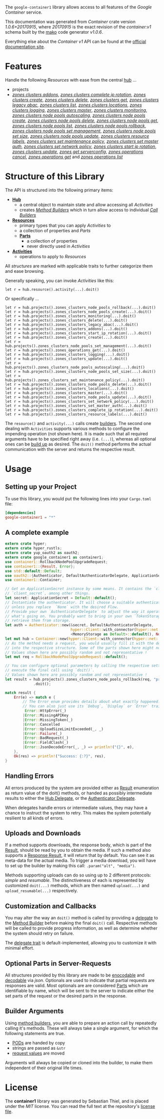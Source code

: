 <!---
DO NOT EDIT !
This file was generated automatically from 'src/mako/api/README.md.mako'
DO NOT EDIT !
-->
The `google-container1` library allows access to all features of the *Google Container* service.

This documentation was generated from *Container* crate version *1.0.6+20170915*, where *20170915* is the exact revision of the *container:v1* schema built by the [mako](http://www.makotemplates.org/) code generator *v1.0.6*.

Everything else about the *Container* *v1* API can be found at the
[official documentation site](https://cloud.google.com/container-engine/).
# Features

Handle the following *Resources* with ease from the central [hub](https://docs.rs/google-container1/1.0.6+20170915/google_container1/struct.Container.html) ... 

* projects
 * [*zones clusters addons*](https://docs.rs/google-container1/1.0.6+20170915/google_container1/struct.ProjectZoneClusterAddonCall.html), [*zones clusters complete ip rotation*](https://docs.rs/google-container1/1.0.6+20170915/google_container1/struct.ProjectZoneClusterCompleteIpRotationCall.html), [*zones clusters create*](https://docs.rs/google-container1/1.0.6+20170915/google_container1/struct.ProjectZoneClusterCreateCall.html), [*zones clusters delete*](https://docs.rs/google-container1/1.0.6+20170915/google_container1/struct.ProjectZoneClusterDeleteCall.html), [*zones clusters get*](https://docs.rs/google-container1/1.0.6+20170915/google_container1/struct.ProjectZoneClusterGetCall.html), [*zones clusters legacy abac*](https://docs.rs/google-container1/1.0.6+20170915/google_container1/struct.ProjectZoneClusterLegacyAbacCall.html), [*zones clusters list*](https://docs.rs/google-container1/1.0.6+20170915/google_container1/struct.ProjectZoneClusterListCall.html), [*zones clusters locations*](https://docs.rs/google-container1/1.0.6+20170915/google_container1/struct.ProjectZoneClusterLocationCall.html), [*zones clusters logging*](https://docs.rs/google-container1/1.0.6+20170915/google_container1/struct.ProjectZoneClusterLoggingCall.html), [*zones clusters master*](https://docs.rs/google-container1/1.0.6+20170915/google_container1/struct.ProjectZoneClusterMasterCall.html), [*zones clusters monitoring*](https://docs.rs/google-container1/1.0.6+20170915/google_container1/struct.ProjectZoneClusterMonitoringCall.html), [*zones clusters node pools autoscaling*](https://docs.rs/google-container1/1.0.6+20170915/google_container1/struct.ProjectZoneClusterNodePoolAutoscalingCall.html), [*zones clusters node pools create*](https://docs.rs/google-container1/1.0.6+20170915/google_container1/struct.ProjectZoneClusterNodePoolCreateCall.html), [*zones clusters node pools delete*](https://docs.rs/google-container1/1.0.6+20170915/google_container1/struct.ProjectZoneClusterNodePoolDeleteCall.html), [*zones clusters node pools get*](https://docs.rs/google-container1/1.0.6+20170915/google_container1/struct.ProjectZoneClusterNodePoolGetCall.html), [*zones clusters node pools list*](https://docs.rs/google-container1/1.0.6+20170915/google_container1/struct.ProjectZoneClusterNodePoolListCall.html), [*zones clusters node pools rollback*](https://docs.rs/google-container1/1.0.6+20170915/google_container1/struct.ProjectZoneClusterNodePoolRollbackCall.html), [*zones clusters node pools set management*](https://docs.rs/google-container1/1.0.6+20170915/google_container1/struct.ProjectZoneClusterNodePoolSetManagementCall.html), [*zones clusters node pools set size*](https://docs.rs/google-container1/1.0.6+20170915/google_container1/struct.ProjectZoneClusterNodePoolSetSizeCall.html), [*zones clusters node pools update*](https://docs.rs/google-container1/1.0.6+20170915/google_container1/struct.ProjectZoneClusterNodePoolUpdateCall.html), [*zones clusters resource labels*](https://docs.rs/google-container1/1.0.6+20170915/google_container1/struct.ProjectZoneClusterResourceLabelCall.html), [*zones clusters set maintenance policy*](https://docs.rs/google-container1/1.0.6+20170915/google_container1/struct.ProjectZoneClusterSetMaintenancePolicyCall.html), [*zones clusters set master auth*](https://docs.rs/google-container1/1.0.6+20170915/google_container1/struct.ProjectZoneClusterSetMasterAuthCall.html), [*zones clusters set network policy*](https://docs.rs/google-container1/1.0.6+20170915/google_container1/struct.ProjectZoneClusterSetNetworkPolicyCall.html), [*zones clusters start ip rotation*](https://docs.rs/google-container1/1.0.6+20170915/google_container1/struct.ProjectZoneClusterStartIpRotationCall.html), [*zones clusters update*](https://docs.rs/google-container1/1.0.6+20170915/google_container1/struct.ProjectZoneClusterUpdateCall.html), [*zones get serverconfig*](https://docs.rs/google-container1/1.0.6+20170915/google_container1/struct.ProjectZoneGetServerconfigCall.html), [*zones operations cancel*](https://docs.rs/google-container1/1.0.6+20170915/google_container1/struct.ProjectZoneOperationCancelCall.html), [*zones operations get*](https://docs.rs/google-container1/1.0.6+20170915/google_container1/struct.ProjectZoneOperationGetCall.html) and [*zones operations list*](https://docs.rs/google-container1/1.0.6+20170915/google_container1/struct.ProjectZoneOperationListCall.html)




# Structure of this Library

The API is structured into the following primary items:

* **[Hub](https://docs.rs/google-container1/1.0.6+20170915/google_container1/struct.Container.html)**
    * a central object to maintain state and allow accessing all *Activities*
    * creates [*Method Builders*](https://docs.rs/google-container1/1.0.6+20170915/google_container1/trait.MethodsBuilder.html) which in turn
      allow access to individual [*Call Builders*](https://docs.rs/google-container1/1.0.6+20170915/google_container1/trait.CallBuilder.html)
* **[Resources](https://docs.rs/google-container1/1.0.6+20170915/google_container1/trait.Resource.html)**
    * primary types that you can apply *Activities* to
    * a collection of properties and *Parts*
    * **[Parts](https://docs.rs/google-container1/1.0.6+20170915/google_container1/trait.Part.html)**
        * a collection of properties
        * never directly used in *Activities*
* **[Activities](https://docs.rs/google-container1/1.0.6+20170915/google_container1/trait.CallBuilder.html)**
    * operations to apply to *Resources*

All *structures* are marked with applicable traits to further categorize them and ease browsing.

Generally speaking, you can invoke *Activities* like this:

```Rust,ignore
let r = hub.resource().activity(...).doit()
```

Or specifically ...

```ignore
let r = hub.projects().zones_clusters_node_pools_rollback(...).doit()
let r = hub.projects().zones_clusters_node_pools_create(...).doit()
let r = hub.projects().zones_clusters_monitoring(...).doit()
let r = hub.projects().zones_clusters_delete(...).doit()
let r = hub.projects().zones_clusters_legacy_abac(...).doit()
let r = hub.projects().zones_clusters_addons(...).doit()
let r = hub.projects().zones_clusters_start_ip_rotation(...).doit()
let r = hub.projects().zones_clusters_create(...).doit()
let r = hub.projects().zones_clusters_node_pools_set_management(...).doit()
let r = hub.projects().zones_operations_get(...).doit()
let r = hub.projects().zones_clusters_logging(...).doit()
let r = hub.projects().zones_clusters_update(...).doit()
let r = hub.projects().zones_clusters_node_pools_autoscaling(...).doit()
let r = hub.projects().zones_clusters_node_pools_set_size(...).doit()
let r = hub.projects().zones_clusters_set_maintenance_policy(...).doit()
let r = hub.projects().zones_clusters_node_pools_delete(...).doit()
let r = hub.projects().zones_clusters_locations(...).doit()
let r = hub.projects().zones_clusters_master(...).doit()
let r = hub.projects().zones_clusters_node_pools_update(...).doit()
let r = hub.projects().zones_clusters_set_network_policy(...).doit()
let r = hub.projects().zones_clusters_set_master_auth(...).doit()
let r = hub.projects().zones_clusters_complete_ip_rotation(...).doit()
let r = hub.projects().zones_clusters_resource_labels(...).doit()
```

The `resource()` and `activity(...)` calls create [builders][builder-pattern]. The second one dealing with `Activities` 
supports various methods to configure the impending operation (not shown here). It is made such that all required arguments have to be 
specified right away (i.e. `(...)`), whereas all optional ones can be [build up][builder-pattern] as desired.
The `doit()` method performs the actual communication with the server and returns the respective result.

# Usage

## Setting up your Project

To use this library, you would put the following lines into your `Cargo.toml` file:

```toml
[dependencies]
google-container1 = "*"
```

## A complete example

```Rust
extern crate hyper;
extern crate hyper_rustls;
extern crate yup_oauth2 as oauth2;
extern crate google_container1 as container1;
use container1::RollbackNodePoolUpgradeRequest;
use container1::{Result, Error};
use std::default::Default;
use oauth2::{Authenticator, DefaultAuthenticatorDelegate, ApplicationSecret, MemoryStorage};
use container1::Container;

// Get an ApplicationSecret instance by some means. It contains the `client_id` and 
// `client_secret`, among other things.
let secret: ApplicationSecret = Default::default();
// Instantiate the authenticator. It will choose a suitable authentication flow for you, 
// unless you replace  `None` with the desired Flow.
// Provide your own `AuthenticatorDelegate` to adjust the way it operates and get feedback about 
// what's going on. You probably want to bring in your own `TokenStorage` to persist tokens and
// retrieve them from storage.
let auth = Authenticator::new(&secret, DefaultAuthenticatorDelegate,
                              hyper::Client::with_connector(hyper::net::HttpsConnector::new(hyper_rustls::TlsClient::new())),
                              <MemoryStorage as Default>::default(), None);
let mut hub = Container::new(hyper::Client::with_connector(hyper::net::HttpsConnector::new(hyper_rustls::TlsClient::new())), auth);
// As the method needs a request, you would usually fill it with the desired information
// into the respective structure. Some of the parts shown here might not be applicable !
// Values shown here are possibly random and not representative !
let mut req = RollbackNodePoolUpgradeRequest::default();

// You can configure optional parameters by calling the respective setters at will, and
// execute the final call using `doit()`.
// Values shown here are possibly random and not representative !
let result = hub.projects().zones_clusters_node_pools_rollback(req, "projectId", "zone", "clusterId", "nodePoolId")
             .doit();

match result {
    Err(e) => match e {
        // The Error enum provides details about what exactly happened.
        // You can also just use its `Debug`, `Display` or `Error` traits
         Error::HttpError(_)
        |Error::MissingAPIKey
        |Error::MissingToken(_)
        |Error::Cancelled
        |Error::UploadSizeLimitExceeded(_, _)
        |Error::Failure(_)
        |Error::BadRequest(_)
        |Error::FieldClash(_)
        |Error::JsonDecodeError(_, _) => println!("{}", e),
    },
    Ok(res) => println!("Success: {:?}", res),
}

```
## Handling Errors

All errors produced by the system are provided either as [Result](https://docs.rs/google-container1/1.0.6+20170915/google_container1/enum.Result.html) enumeration as return value of 
the doit() methods, or handed as possibly intermediate results to either the 
[Hub Delegate](https://docs.rs/google-container1/1.0.6+20170915/google_container1/trait.Delegate.html), or the [Authenticator Delegate](https://docs.rs/yup-oauth2/*/yup_oauth2/trait.AuthenticatorDelegate.html).

When delegates handle errors or intermediate values, they may have a chance to instruct the system to retry. This 
makes the system potentially resilient to all kinds of errors.

## Uploads and Downloads
If a method supports downloads, the response body, which is part of the [Result](https://docs.rs/google-container1/1.0.6+20170915/google_container1/enum.Result.html), should be
read by you to obtain the media.
If such a method also supports a [Response Result](https://docs.rs/google-container1/1.0.6+20170915/google_container1/trait.ResponseResult.html), it will return that by default.
You can see it as meta-data for the actual media. To trigger a media download, you will have to set up the builder by making
this call: `.param("alt", "media")`.

Methods supporting uploads can do so using up to 2 different protocols: 
*simple* and *resumable*. The distinctiveness of each is represented by customized 
`doit(...)` methods, which are then named `upload(...)` and `upload_resumable(...)` respectively.

## Customization and Callbacks

You may alter the way an `doit()` method is called by providing a [delegate](https://docs.rs/google-container1/1.0.6+20170915/google_container1/trait.Delegate.html) to the 
[Method Builder](https://docs.rs/google-container1/1.0.6+20170915/google_container1/trait.CallBuilder.html) before making the final `doit()` call. 
Respective methods will be called to provide progress information, as well as determine whether the system should 
retry on failure.

The [delegate trait](https://docs.rs/google-container1/1.0.6+20170915/google_container1/trait.Delegate.html) is default-implemented, allowing you to customize it with minimal effort.

## Optional Parts in Server-Requests

All structures provided by this library are made to be [enocodable](https://docs.rs/google-container1/1.0.6+20170915/google_container1/trait.RequestValue.html) and 
[decodable](https://docs.rs/google-container1/1.0.6+20170915/google_container1/trait.ResponseResult.html) via *json*. Optionals are used to indicate that partial requests are responses 
are valid.
Most optionals are are considered [Parts](https://docs.rs/google-container1/1.0.6+20170915/google_container1/trait.Part.html) which are identifiable by name, which will be sent to 
the server to indicate either the set parts of the request or the desired parts in the response.

## Builder Arguments

Using [method builders](https://docs.rs/google-container1/1.0.6+20170915/google_container1/trait.CallBuilder.html), you are able to prepare an action call by repeatedly calling it's methods.
These will always take a single argument, for which the following statements are true.

* [PODs][wiki-pod] are handed by copy
* strings are passed as `&str`
* [request values](https://docs.rs/google-container1/1.0.6+20170915/google_container1/trait.RequestValue.html) are moved

Arguments will always be copied or cloned into the builder, to make them independent of their original life times.

[wiki-pod]: http://en.wikipedia.org/wiki/Plain_old_data_structure
[builder-pattern]: http://en.wikipedia.org/wiki/Builder_pattern
[google-go-api]: https://github.com/google/google-api-go-client

# License
The **container1** library was generated by Sebastian Thiel, and is placed 
under the *MIT* license.
You can read the full text at the repository's [license file][repo-license].

[repo-license]: https://github.com/Byron/google-apis-rsblob/master/LICENSE.md
